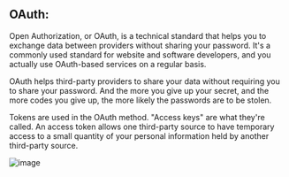 ##  OAuth:

Open Authorization, or OAuth, is a technical standard that helps you to exchange data between providers without sharing your password. It's a commonly used standard for website and software developers, and you actually use OAuth-based services on a regular basis.

OAuth helps third-party providers to share your data without requiring you to share your password. And the more you give up your secret, and the more codes you give up, the more likely the passwords are to be stolen.

Tokens are used in the OAuth method. "Access keys" are what they're called. An access token allows one third-party source to have temporary access to a small quantity of your personal information held by another third-party source.


![image](https://1tskcg39n5iu1jl9xp2ze2ma-wpengine.netdna-ssl.com/wp-content/uploads/2020/02/oauth-2-flow-diagram.png)

